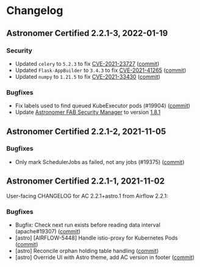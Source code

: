 # Changelog

Astronomer Certified 2.2.1-3, 2022-01-19
----------------------------------------
### Security

- Updated `celery` to `5.2.3` to fix [CVE-2021-23727](https://nvd.nist.gov/vuln/detail/CVE-2021-23727) ([commit](https://github.com/astronomer/ap-airflow/commit/b7ce051b726978691f6f37cb1f2f00a3c88da56f))
- Updated `Flask-AppBuilder` to `3.4.3` to fix [CVE-2021-41265](https://nvd.nist.gov/vuln/detail/CVE-2021-41265) ([commit](https://github.com/astronomer/ap-airflow/commit/b7ce051b726978691f6f37cb1f2f00a3c88da56f))
- Updated `numpy` to `1.21.5` to fix [CVE-2021-33430](https://nvd.nist.gov/vuln/detail/CVE-2021-33430) ([commit](https://github.com/astronomer/ap-airflow/commit/953ec71d9228f0c6558d4cd9aa74b8ddb5dfd141))

### Bugfixes

- Fix labels used to find queued KubeExecutor pods (#19904) ([commit](https://github.com/astronomer/airflow/commit/85cad14b556c57158ad533ddc8c74b6e2912c088))
- Update [Astronomer FAB Security Manager](https://github.com/astronomer/astronomer-fab-securitymanager) to version [1.8.1](https://github.com/astronomer/astronomer-fab-securitymanager/releases/tag/v1.8.1)

Astronomer Certified 2.2.1-2, 2021-11-05
----------------------------------------

### Bugfixes

- Only mark SchedulerJobs as failed, not any jobs (#19375) ([commit](https://github.com/astronomer/airflow/commit/fa0b99891f56b71466299aa4729c7193e609b263))

Astronomer Certified 2.2.1-1, 2021-11-02
----------------------------------------

User-facing CHANGELOG for AC 2.2.1+astro.1 from Airflow 2.2.1:

### Bugfixes

- Bugfix: Check next run exists before reading data interval (apache#19307) ([commit](https://github.com/astronomer/airflow/commit/0cca4bfb6922e54f940ae8e8fd415c9cf96e21ef))
- [astro] [AIRFLOW-5448] Handle istio-proxy for Kubernetes Pods ([commit](https://github.com/astronomer/airflow/commit/d56ba747a8b7263d0bfe83e3ac46b77a4ec0d113))
- [astro] Reconcile orphan holding table handling ([commit](https://github.com/astronomer/airflow/commit/98f53fa7ccf0c441b04e223d8ce6f4f365965eb9))
- [astro] Override UI with Astro theme, add AC version in footer ([commit](https://github.com/astronomer/airflow/commit/15c339b563e5d93e79c0bc4534c05e44aface42a))

